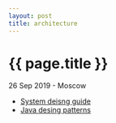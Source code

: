 ```yaml
---
layout: post
title: architecture
---
```


{{ page.title }}
================

<p class="meta">26 Sep 2019 - Moscow</p> 


- [System deisng guide](https://docs.google.com/document/d/1w3qb6SS1Hycyce5Fg5mVMdzkGYXTRskSf57IoD98ZQw/edit#heading=h.7sot09tq18su)
- [Java desing patterns](https://github.com/iluwatar/java-design-patterns)